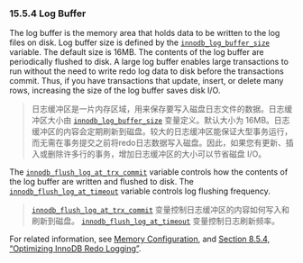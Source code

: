 ### 15.5.4 Log Buffer

The log buffer is the memory area that holds data to be written to the log files on disk. Log buffer size is defined by the [`innodb_log_buffer_size`](https://dev.mysql.com/doc/refman/8.0/en/innodb-parameters.html#sysvar_innodb_log_buffer_size) variable. The default size is 16MB. The contents of the log buffer are periodically flushed to disk. A large log buffer enables large transactions to run without the need to write redo log data to disk before the transactions commit. Thus, if you have transactions that update, insert, or delete many rows, increasing the size of the log buffer saves disk I/O.

>日志缓冲区是一片内存区域，用来保存要写入磁盘日志文件的数据。日志缓冲区大小由 [`innodb_log_buffer_size`](https://dev.mysql.com/doc/refman/8.0/en/innodb-parameters.html#sysvar_innodb_log_buffer_size) 变量定义。默认大小为 16MB。日志缓冲区的内容会定期刷新到磁盘。较大的日志缓冲区能保证大型事务运行，而无需在事务提交之前将redo日志数据写入磁盘。因此，如果您有更新、插入或删除许多行的事务，增加日志缓冲区的大小可以节省磁盘 I/O。

The [`innodb_flush_log_at_trx_commit`](https://dev.mysql.com/doc/refman/8.0/en/innodb-parameters.html#sysvar_innodb_flush_log_at_trx_commit) variable controls how the contents of the log buffer are written and flushed to disk. The [`innodb_flush_log_at_timeout`](https://dev.mysql.com/doc/refman/8.0/en/innodb-parameters.html#sysvar_innodb_flush_log_at_timeout) variable controls log flushing frequency.

>[`innodb_flush_log_at_trx_commit`](https://dev.mysql.com/doc/refman/8.0/en/innodb-parameters.html#sysvar_innodb_flush_log_at_trx_commit) 变量控制日志缓冲区的内容如何写入和刷新到磁盘。 [`innodb_flush_log_at_timeout`](https://dev.mysql.com/doc/refman/8.0/en/innodb-parameters.html#sysvar_innodb_flush_log_at_timeout) 变量控制日志刷新频率。

For related information, see [Memory Configuration](https://dev.mysql.com/doc/refman/8.0/en/innodb-init-startup-configuration.html#innodb-startup-memory-configuration), and [Section 8.5.4, “Optimizing InnoDB Redo Logging”](https://dev.mysql.com/doc/refman/8.0/en/optimizing-innodb-logging.html).